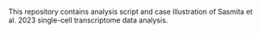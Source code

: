 This repository contains analysis script and case illustration of Sasmita et al. 2023 single-cell transcriptome data analysis.
